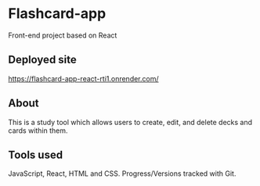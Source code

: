 # Flashcard-app

Front-end project based on React

## Deployed site

https://flashcard-app-react-rti1.onrender.com/

## About

This is a study tool which  allows users to create, edit, and delete decks and cards within them. 

## Tools used

JavaScript, React, HTML and CSS. Progress/Versions tracked with Git.
